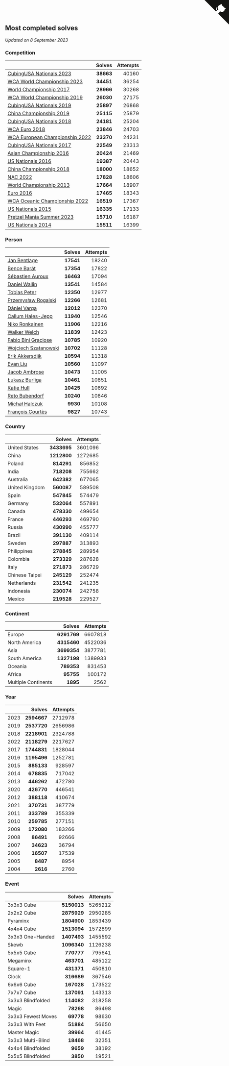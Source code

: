 ## Most completed solves

*Updated on  8 September 2023*


### Competition

|  | Solves | Attempts |
| :--- | ---: | ---: |
| [CubingUSA Nationals 2023](https://www.worldcubeassociation.org/competitions/CubingUSANationals2023) | **38663** | 40160 |
| [WCA World Championship 2023](https://www.worldcubeassociation.org/competitions/WC2023) | **34451** | 36254 |
| [World Championship 2017](https://www.worldcubeassociation.org/competitions/WC2017) | **28966** | 30268 |
| [WCA World Championship 2019](https://www.worldcubeassociation.org/competitions/WC2019) | **26030** | 27175 |
| [CubingUSA Nationals 2019](https://www.worldcubeassociation.org/competitions/CubingUSANationals2019) | **25897** | 26868 |
| [China Championship 2019](https://www.worldcubeassociation.org/competitions/ChinaChampionship2019) | **25115** | 25879 |
| [CubingUSA Nationals 2018](https://www.worldcubeassociation.org/competitions/CubingUSANationals2018) | **24181** | 25204 |
| [WCA Euro 2018](https://www.worldcubeassociation.org/competitions/Euro2018) | **23846** | 24703 |
| [WCA European Championship 2022](https://www.worldcubeassociation.org/competitions/Euro2022) | **23370** | 24231 |
| [CubingUSA Nationals 2017](https://www.worldcubeassociation.org/competitions/CubingUSANationals2017) | **22549** | 23313 |
| [Asian Championship 2016](https://www.worldcubeassociation.org/competitions/AsianChampionship2016) | **20424** | 21469 |
| [US Nationals 2016](https://www.worldcubeassociation.org/competitions/USNationals2016) | **19387** | 20443 |
| [China Championship 2018](https://www.worldcubeassociation.org/competitions/ChinaChampionship2018) | **18000** | 18652 |
| [NAC 2022](https://www.worldcubeassociation.org/competitions/NAC2022) | **17828** | 18606 |
| [World Championship 2013](https://www.worldcubeassociation.org/competitions/WC2013) | **17664** | 18907 |
| [Euro 2016](https://www.worldcubeassociation.org/competitions/Euro2016) | **17465** | 18343 |
| [WCA Oceanic Championship 2022](https://www.worldcubeassociation.org/competitions/OC2022) | **16519** | 17367 |
| [US Nationals 2015](https://www.worldcubeassociation.org/competitions/USNationals2015) | **16335** | 17133 |
| [Pretzel Mania Summer 2023](https://www.worldcubeassociation.org/competitions/PretzelManiaSummer2023) | **15710** | 16187 |
| [US Nationals 2014](https://www.worldcubeassociation.org/competitions/USNationals2014) | **15511** | 16399 |

### Person

|  | Solves | Attempts |
| :--- | ---: | ---: |
| [Jan Bentlage](https://www.worldcubeassociation.org/persons/2010BENT01) | **17541** | 18240 |
| [Bence Barát](https://www.worldcubeassociation.org/persons/2008BARA01) | **17354** | 17822 |
| [Sébastien Auroux](https://www.worldcubeassociation.org/persons/2008AURO01) | **16463** | 17094 |
| [Daniel Wallin](https://www.worldcubeassociation.org/persons/2013WALL03) | **13541** | 14584 |
| [Tobias Peter](https://www.worldcubeassociation.org/persons/2014PETE03) | **12350** | 12977 |
| [Przemysław Rogalski](https://www.worldcubeassociation.org/persons/2013ROGA02) | **12266** | 12681 |
| [Dániel Varga](https://www.worldcubeassociation.org/persons/2008VARG01) | **12012** | 12370 |
| [Callum Hales-Jepp](https://www.worldcubeassociation.org/persons/2012HALE01) | **11940** | 12546 |
| [Niko Ronkainen](https://www.worldcubeassociation.org/persons/2010RONK01) | **11906** | 12216 |
| [Walker Welch](https://www.worldcubeassociation.org/persons/2011WELC01) | **11839** | 12423 |
| [Fabio Bini Graciose](https://www.worldcubeassociation.org/persons/2010GRAC02) | **10785** | 10920 |
| [Wojciech Szatanowski](https://www.worldcubeassociation.org/persons/2011SZAT01) | **10702** | 11128 |
| [Erik Akkersdijk](https://www.worldcubeassociation.org/persons/2005AKKE01) | **10594** | 11318 |
| [Evan Liu](https://www.worldcubeassociation.org/persons/2009LIUE01) | **10560** | 11097 |
| [Jacob Ambrose](https://www.worldcubeassociation.org/persons/2010AMBR01) | **10473** | 11005 |
| [Łukasz Burliga](https://www.worldcubeassociation.org/persons/2013BURL01) | **10461** | 10851 |
| [Katie Hull](https://www.worldcubeassociation.org/persons/2010HULL01) | **10425** | 10692 |
| [Reto Bubendorf](https://www.worldcubeassociation.org/persons/2012BUBE01) | **10240** | 10846 |
| [Michał Halczuk](https://www.worldcubeassociation.org/persons/2006HALC01) | **9930** | 10108 |
| [François Courtès](https://www.worldcubeassociation.org/persons/2008COUR01) | **9827** | 10743 |

### Country

|  | Solves | Attempts |
| :--- | ---: | ---: |
| United States | **3433695** | 3601096 |
| China | **1212800** | 1272685 |
| Poland | **814291** | 856852 |
| India | **718208** | 755662 |
| Australia | **642382** | 677065 |
| United Kingdom | **560087** | 589508 |
| Spain | **547845** | 574479 |
| Germany | **532064** | 557891 |
| Canada | **478330** | 499654 |
| France | **446293** | 469790 |
| Russia | **430990** | 455777 |
| Brazil | **391130** | 409114 |
| Sweden | **297887** | 313893 |
| Philippines | **278845** | 289954 |
| Colombia | **273329** | 287628 |
| Italy | **271873** | 286729 |
| Chinese Taipei | **245129** | 252474 |
| Netherlands | **231542** | 241235 |
| Indonesia | **230074** | 242758 |
| Mexico | **219528** | 229527 |

### Continent

|  | Solves | Attempts |
| :--- | ---: | ---: |
| Europe | **6291769** | 6607818 |
| North America | **4315460** | 4522036 |
| Asia | **3699354** | 3877781 |
| South America | **1327198** | 1389933 |
| Oceania | **789353** | 831453 |
| Africa | **95755** | 100172 |
| Multiple Continents | **1895** | 2562 |

### Year

|  | Solves | Attempts |
| :--- | ---: | ---: |
| 2023 | **2594667** | 2712978 |
| 2019 | **2537720** | 2656986 |
| 2018 | **2218901** | 2324788 |
| 2022 | **2118279** | 2217627 |
| 2017 | **1744831** | 1828044 |
| 2016 | **1195496** | 1252781 |
| 2015 | **885133** | 928597 |
| 2014 | **678835** | 717042 |
| 2013 | **446262** | 472780 |
| 2020 | **426770** | 446541 |
| 2012 | **388118** | 410674 |
| 2021 | **370731** | 387779 |
| 2011 | **333789** | 355339 |
| 2010 | **259785** | 277151 |
| 2009 | **172080** | 183266 |
| 2008 | **86491** | 92666 |
| 2007 | **34623** | 36794 |
| 2006 | **16507** | 17539 |
| 2005 | **8487** | 8954 |
| 2004 | **2616** | 2760 |

### Event

|  | Solves | Attempts |
| :--- | ---: | ---: |
| 3x3x3 Cube | **5150013** | 5265212 |
| 2x2x2 Cube | **2875929** | 2950285 |
| Pyraminx | **1804900** | 1853439 |
| 4x4x4 Cube | **1513094** | 1572899 |
| 3x3x3 One-Handed | **1407493** | 1455592 |
| Skewb | **1096340** | 1126238 |
| 5x5x5 Cube | **770777** | 795641 |
| Megaminx | **463701** | 485122 |
| Square-1 | **431371** | 450810 |
| Clock | **316689** | 367546 |
| 6x6x6 Cube | **167028** | 173522 |
| 7x7x7 Cube | **137091** | 143313 |
| 3x3x3 Blindfolded | **114082** | 318258 |
| Magic | **78268** | 86498 |
| 3x3x3 Fewest Moves | **69778** | 98630 |
| 3x3x3 With Feet | **51884** | 56650 |
| Master Magic | **39964** | 41445 |
| 3x3x3 Multi-Blind | **18468** | 32351 |
| 4x4x4 Blindfolded | **9659** | 38192 |
| 5x5x5 Blindfolded | **3850** | 19521 |


<a href="https://github.com/jonatanklosko/wca_statistics" class="github-corner" aria-label="View source on Github"><svg width="80" height="80" viewBox="0 0 250 250" style="fill:#151513; color:#fff; position: absolute; top: 0; border: 0; right: 0;" aria-hidden="true"><path d="M0,0 L115,115 L130,115 L142,142 L250,250 L250,0 Z"></path><path d="M128.3,109.0 C113.8,99.7 119.0,89.6 119.0,89.6 C122.0,82.7 120.5,78.6 120.5,78.6 C119.2,72.0 123.4,76.3 123.4,76.3 C127.3,80.9 125.5,87.3 125.5,87.3 C122.9,97.6 130.6,101.9 134.4,103.2" fill="currentColor" style="transform-origin: 130px 106px;" class="octo-arm"></path><path d="M115.0,115.0 C114.9,115.1 118.7,116.5 119.8,115.4 L133.7,101.6 C136.9,99.2 139.9,98.4 142.2,98.6 C133.8,88.0 127.5,74.4 143.8,58.0 C148.5,53.4 154.0,51.2 159.7,51.0 C160.3,49.4 163.2,43.6 171.4,40.1 C171.4,40.1 176.1,42.5 178.8,56.2 C183.1,58.6 187.2,61.8 190.9,65.4 C194.5,69.0 197.7,73.2 200.1,77.6 C213.8,80.2 216.3,84.9 216.3,84.9 C212.7,93.1 206.9,96.0 205.4,96.6 C205.1,102.4 203.0,107.8 198.3,112.5 C181.9,128.9 168.3,122.5 157.7,114.1 C157.9,116.9 156.7,120.9 152.7,124.9 L141.0,136.5 C139.8,137.7 141.6,141.9 141.8,141.8 Z" fill="currentColor" class="octo-body"></path></svg></a><style>.github-corner:hover .octo-arm{animation:octocat-wave 560ms ease-in-out}@keyframes octocat-wave{0%,100%{transform:rotate(0)}20%,60%{transform:rotate(-25deg)}40%,80%{transform:rotate(10deg)}}@media (max-width:500px){.github-corner:hover .octo-arm{animation:none}.github-corner .octo-arm{animation:octocat-wave 560ms ease-in-out}}</style>

